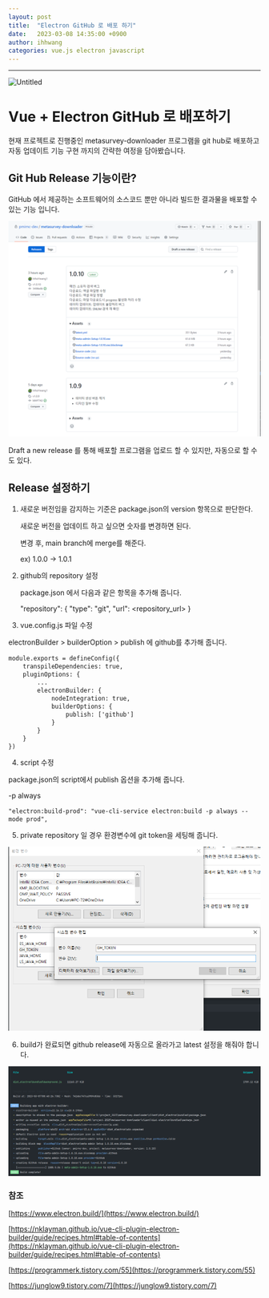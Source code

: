 ```yaml
---
layout: post
title:  "Electron GitHub 로 배포 하기"
date:   2023-03-08 14:35:00 +0900
author: ihhwang
categories: vue.js electron javascript
---
```

<hr/>

![Untitled](https://nklayman.github.io/vue-cli-plugin-electron-builder/hero.png)
# Vue + Electron GitHub 로 배포하기

현재 프로젝트로 진행중인 metasurvey-downloader 프로그램을 git hub로 배포하고 자동 업데이트 기능 구현 까지의 간략한 여정을 담아봤습니다.  

## Git Hub Release 기능이란?
GitHub 에서 제공하는 소프트웨어의 소스코드 뿐만 아니라 빌드한 결과물을 배포할 수 있는 기능 입니다.

![downloader1.png](/assets/images/ihhwang/downloader1.png)

Draft a new release 를 통해 배포할 프로그램을 업로드 할 수 있지만, 자동으로 할 수도 있다.

## Release 설정하기
1. 새로운 버전임을 감지하는 기준은 package.json의 version 항목으로 판단한다.

    새로운 버전을 업데이트 하고 싶으면 숫자를 변경하면 된다.

    변경 후, main branch에 merge를 해준다.

    ex) 1.0.0 -> 1.0.1

2. github의 repository 설정 

    package.json 에서 다음과 같은 항목을 추가해 줍니다.
    
    
    "repository": {
        "type": "git",
        "url": <repository_url>
    }

3. vue.config.js 파일 수정

electronBuilder > builderOption > publish 에 github를 추가해 줍니다.


    module.exports = defineConfig({
        transpileDependencies: true,
        pluginOptions: {
            ...
            electronBuilder: {
                nodeIntegration: true,
                builderOptions: {
                    publish: ['github']
                }
            }
        }
    })

4. script 수정

package.json의 script에서 publish 옵션을 추가해 줍니다.

-p always

    
    "electron:build-prod": "vue-cli-service electron:build -p always --mode prod",

5. private repository 일 경우 환경변수에 git token을 세팅해 줍니다.

![downloader2.png](/assets/images/ihhwang/downloader2.png)

6. build가 완료되면 github release에 자동으로 올라가고 latest 설정을 해줘야 합니다. 

![downloader3.png](/assets/images/ihhwang/downloader3.png)

### 참조

[https://www.electron.build/](https://www.electron.build/)

[https://nklayman.github.io/vue-cli-plugin-electron-builder/guide/recipes.html#table-of-contents](https://nklayman.github.io/vue-cli-plugin-electron-builder/guide/recipes.html#table-of-contents)

[https://programmerk.tistory.com/55](https://programmerk.tistory.com/55)

[https://junglow9.tistory.com/7](https://junglow9.tistory.com/7)

